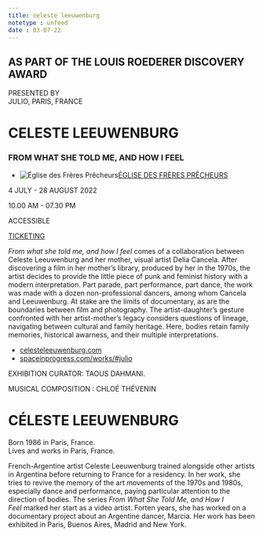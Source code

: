 ```yaml
---
title: celeste leeuwenburg
notetype : unfeed
date : 03-07-22
---
```


## AS PART OF THE LOUIS ROEDERER DISCOVERY AWARD  
PRESENTED BY  
JULIO, PARIS, FRANCE

# CELESTE LEEUWENBURG

### FROM WHAT SHE TOLD ME, AND HOW I FEEL

-   ![Église des Frères Prêcheurs](https://www.rencontres-arles.com/files/place_number_thumbnail_625.png)[ÉGLISE DES FRÈRES PRÊCHEURS](https://www.rencontres-arles.com/en/expositions/map?p[]=4&)
    

4 JULY - 28 AUGUST 2022

10.00 AM - 07.30 PM

ACCESSIBLE

[TICKETING](https://billetterie.rencontres-arles.com/prestation/Billetterie.html?process=7&switch=1&locale=fr)

_From what she told me, and how I feel_ comes of a collaboration between Celeste Leeuwenburg and her mother, visual artist Delia Cancela. After discovering a film in her mother’s library, produced by her in the 1970s, the artist decides to provide the little piece of punk and feminist history with a modern interpretation. Part parade, part performance, part dance, the work was made with a dozen non-professional dancers, among whom Cancela and Leeuwenburg. At stake are the limits of documentary, as are the boundaries between film and photography. The artist-daughter’s gesture confronted with her artist-mother’s legacy considers questions of lineage, navigating between cultural and family heritage. Here, bodies retain family memories, historical awarness, and their multiple interpretations.

-   [celesteleeuwenburg.com](https://celesteleeuwenburg.com/)
-   [spaceinprogress.com/works/#julio](https://spaceinprogress.com/works/#julio)

EXHIBITION CURATOR: TAOUS DAHMANI.  
  
MUSICAL COMPOSITION : CHLOÉ THÉVENIN

# CÉLESTE LEEUWENBURG

Born 1986 in Paris, France.  
Lives and works in Paris, France.

French-Argentine artist Celeste Leeuwenburg trained alongside other artists in Argentina before returning to France for a residency. In her work, she tries to revive the memory of the art movements of the 1970s and 1980s, especially dance and performance, paying particular attention to the direction of bodies. The series _From What She Told Me, and How I Feel_ marked her start as a video artist. Forten years, she has worked on a documentary project about an Argentine dancer, Marcia. Her work has been exhibited in Paris, Buenos Aires, Madrid and New York.
